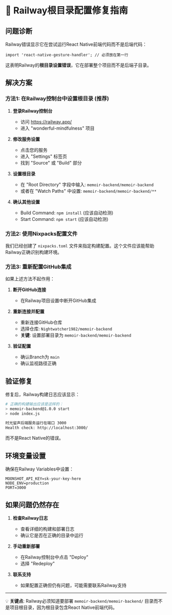 # 🚨 Railway根目录配置修复指南

## 问题诊断
Railway错误显示它在尝试运行React Native前端代码而不是后端代码：
```
import 'react-native-gesture-handler'; // 必须放在第一行
```

这表明Railway的**根目录设置错误**，它在部署整个项目而不是后端子目录。

## 解决方案

### 方法1: 在Railway控制台中设置根目录 (推荐)

1. **登录Railway控制台**
   - 访问 https://railway.app/
   - 进入 "wonderful-mindfulness" 项目

2. **修改服务设置**
   - 点击您的服务
   - 进入 "Settings" 标签页
   - 找到 "Source" 或 "Build" 部分

3. **设置根目录**
   - 在 "Root Directory" 字段中输入: `memoir-backend/memoir-backend`
   - 或者在 "Watch Paths" 中设置: `memoir-backend/memoir-backend/**`

4. **确认其他设置**
   - Build Command: `npm install` (应该自动检测)
   - Start Command: `npm start` (应该自动检测)

### 方法2: 使用Nixpacks配置文件

我们已经创建了 `nixpacks.toml` 文件来指定构建配置。这个文件应该能帮助Railway正确识别构建环境。

### 方法3: 重新配置GitHub集成

如果上述方法不起作用：

1. **断开GitHub连接**
   - 在Railway项目设置中断开GitHub集成

2. **重新连接并配置**
   - 重新连接GitHub仓库
   - 选择仓库: `Nightwatcher1982/memoir-backend`
   - **关键**: 设置部署目录为 `memoir-backend/memoir-backend`

3. **验证配置**
   - 确认Branch为 `main`
   - 确认监视路径正确

## 验证修复

修复后，Railway构建日志应该显示：
```bash
# 正确的构建输出应该是这样的：
> memoir-backend@1.0.0 start
> node index.js

时光留声后端服务运行在端口 3000
Health check: http://localhost:3000/
```

而不是React Native的错误。

## 环境变量设置

确保在Railway Variables中设置：
```
MOONSHOT_API_KEY=sk-your-key-here
NODE_ENV=production
PORT=3000
```

## 如果问题仍然存在

1. **检查Railway日志**
   - 查看详细的构建和部署日志
   - 确认它是否在正确的目录中运行

2. **手动重新部署**
   - 在Railway控制台中点击 "Deploy" 
   - 选择 "Redeploy"

3. **联系支持**
   - 如果配置正确但仍有问题，可能需要联系Railway支持

---

💡 **关键点**: Railway必须知道要部署 `memoir-backend/memoir-backend/` 目录而不是项目根目录，因为根目录包含React Native前端代码。 